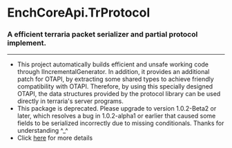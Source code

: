 **EnchCoreApi.TrProtocol**
===
### A efficient terraria packet serializer and partial protocol implement.
___
* This project automatically builds efficient and unsafe working code through IIncrementalGenerator. 
In addition, it provides an additional patch for OTAPI, by extracting some shared types to achieve friendly compatibility with OTAPI. 
Therefore, by using this specially designed OTAPI,
the data structures provided by the protocol library can be used directly in terraria's server programs.
* This package is deprecated.  Please upgrade to version 1.0.2-Beta2 or later, which resolves a bug in 1.0.2-alpha1 or earlier that caused some fields to be serialized incorrectly due to missing conditionals. Thanks for understanding ^_^
* Click [here](https://github.com/CedaryCat/EnchCoreApi.TrProtocol) for more details